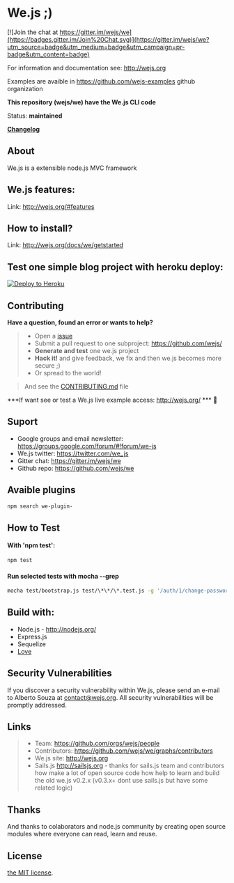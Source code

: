 # We.js ;)

[![Join the chat at https://gitter.im/wejs/we](https://badges.gitter.im/Join%20Chat.svg)](https://gitter.im/wejs/we?utm_source=badge&utm_medium=badge&utm_campaign=pr-badge&utm_content=badge)

For information and documentation see: http://wejs.org

Examples are avaible in https://github.com/wejs-examples github organization

**This repository (wejs/we) have the We.js CLI code**

Status:  **maintained**

[**Changelog**](https://github.com/wejs/we-core/blob/master/CHANGELOG.md)

## About

We.js is a extensible node.js MVC framework

## We.js features:

Link: http://wejs.org/#features

## How to install?

Link: http://wejs.org/docs/we/getstarted

## Test one simple blog project with heroku deploy:

[![Deploy to Heroku](https://www.herokucdn.com/deploy/button.png)](https://heroku.com/deploy?template=https://github.com/wejs-examples/blog-heroku/tree/master)

## Contributing

**Have a question, found an error or wants to help?**

> * Open a [issue](https://github.com/wejs/we/issues)
> * Submit a pull request to one subproject: https://github.com/wejs/
> * **Generate and test** one we.js project
> * **Hack it!** and give feedback, we fix and then we.js becomes more secure ;)
> * Or spread to the world!

> And see the [CONTRIBUTING.md](CONTRIBUTING.md) file 

***If want see or test a We.js live example access: http://wejs.org/ *** :eyes:

## Suport

- Google groups and email newsletter: https://groups.google.com/forum/#!forum/we-js
- We.js twitter: https://twitter.com/we_js
- Gitter chat: https://gitter.im/wejs/we
- Github repo: https://github.com/wejs/we 

## Avaible plugins

```sh
npm search we-plugin-
```

## How to Test

#### With 'npm test':

```sh
npm test
```

#### Run selected tests with mocha --grep

```sh
mocha test/bootstrap.js test/\*\*/\*.test.js -g '/auth/1/change-password'
```

## Build with:
* Node.js - http://nodejs.org/
* Express.js
* Sequelize 
* [Love](http://www.lovecalculator.com/)

## Security Vulnerabilities

If you discover a security vulnerability within We.js, please send an e-mail to Alberto Souza at contact@wejs.org. All security vulnerabilities will be promptly addressed.

## Links

> * Team: https://github.com/orgs/wejs/people
> * Contributors: https://github.com/wejs/we/graphs/contributors
> * We.js site: http://wejs.org
> * Sails.js http://sailsjs.org - thanks for sails.js team and contributors how make a lot of open source code how help to learn and build the old we.js v0.2.x (v0.3.x+ dont use sails.js but have some related logic)

## Thanks

And thanks to colaborators and node.js community by creating open source modules where everyone can read, learn and reuse.

## License

[the MIT license](LICENSE.md).


